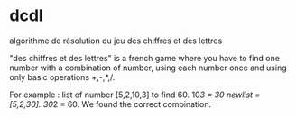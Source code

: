 # dcdl
algorithme de résolution du jeu des chiffres et des lettres

"des chiffres et des lettres" is a french game where you have to find one number with a combination of number, using each number once and using only basic operations +,-,*,/.

For example : list of number [5,2,10,3] to find 60. 10*3 = 30 newlist = [5,2,30]. 30*2 = 60. We found the correct combination.
